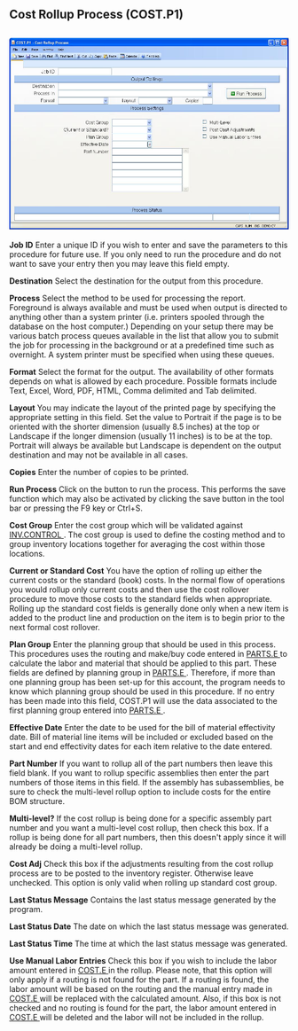 ##  Cost Rollup Process (COST.P1)

<PageHeader />

##

![](./COST-P1-1.jpg)

**Job ID** Enter a unique ID if you wish to enter and save the parameters to
this procedure for future use. If you only need to run the procedure and do
not want to save your entry then you may leave this field empty.  
  
**Destination** Select the destination for the output from this procedure.  
  
**Process** Select the method to be used for processing the report. Foreground
is always available and must be used when output is directed to anything other
than a system printer (i.e. printers spooled through the database on the host
computer.) Depending on your setup there may be various batch process queues
available in the list that allow you to submit the job for processing in the
background or at a predefined time such as overnight. A system printer must be
specified when using these queues.  
  
**Format** Select the format for the output. The availability of other formats
depends on what is allowed by each procedure. Possible formats include Text,
Excel, Word, PDF, HTML, Comma delimited and Tab delimited.  
  
**Layout** You may indicate the layout of the printed page by specifying the
appropriate setting in this field. Set the value to Portrait if the page is to
be oriented with the shorter dimension (usually 8.5 inches) at the top or
Landscape if the longer dimension (usually 11 inches) is to be at the top.
Portrait will always be available but Landscape is dependent on the output
destination and may not be available in all cases.  
  
**Copies** Enter the number of copies to be printed.  
  
**Run Process** Click on the button to run the process. This performs the save
function which may also be activated by clicking the save button in the tool
bar or pressing the F9 key or Ctrl+S.  
  
**Cost Group** Enter the cost group which will be validated against [ INV.CONTROL ](../../../../INV-OVERVIEW/INV-ENTRY/INV-CONTROL/README.md) . The cost group is used to define the costing method and to group inventory locations together for averaging the cost within those locations.   
  
**Current or Standard Cost** You have the option of rolling up either the
current costs or the standard (book) costs. In the normal flow of operations
you would rollup only current costs and then use the cost rollover procedure
to move those costs to the standard fields when appropriate. Rolling up the
standard cost fields is generally done only when a new item is added to the
product line and production on the item is to begin prior to the next formal
cost rollover.  
  
**Plan Group** Enter the planning group that should be used in this process. This procedures uses the routing and make/buy code entered in [ PARTS.E ](../../../ENG-ENTRY/PARTS-E/README.md) to calculate the labor and material that should be applied to this part. These fields are defined by planning group in [ PARTS.E ](../../../ENG-ENTRY/PARTS-E/README.md) . Therefore, if more than one planning group has been set-up for this account, the program needs to know which planning group should be used in this procedure. If no entry has been made into this field, COST.P1 will use the data associated to the first planning group entered into [ PARTS.E ](../../../ENG-ENTRY/PARTS-E/README.md) .   
  
**Effective Date** Enter the date to be used for the bill of material
effectivity date. Bill of material line items will be included or excluded
based on the start and end effectivity dates for each item relative to the
date entered.  
  
**Part Number** If you want to rollup all of the part numbers then leave this
field blank. If you want to rollup specific assemblies then enter the part
numbers of those items in this field. If the assembly has subassemblies, be
sure to check the multi-level rollup option to include costs for the entire
BOM structure.  
  
**Multi-level?** If the cost rollup is being done for a specific assembly part
number and you want a multi-level cost rollup, then check this box. If a
rollup is being done for all part numbers, then this doesn't apply since it
will already be doing a multi-level rollup.  
  
**Cost Adj** Check this box if the adjustments resulting from the cost rollup
process are to be posted to the inventory register. Otherwise leave unchecked.
This option is only valid when rolling up standard cost group.  
  
**Last Status Message** Contains the last status message generated by the
program.  
  
**Last Status Date** The date on which the last status message was generated.  
  
**Last Status Time** The time at which the last status message was generated.  
  
**Use Manual Labor Entries** Check this box if you wish to include the labor amount entered in [ COST.E ](../../../ENG-ENTRY/COST-E/README.md) in the rollup. Please note, that this option will only apply if a routing is not found for the part. If a routing is found, the labor amount will be based on the routing and the manual entry made in [ COST.E ](../../../ENG-ENTRY/COST-E/README.md) will be replaced with the calculated amount. Also, if this box is not checked and no routing is found for the part, the labor amount entered in [ COST.E ](../../../ENG-ENTRY/COST-E/README.md) will be deleted and the labor will not be included in the rollup.   
  
  
<badge text= "Version 8.10.57" vertical="middle" />

<PageFooter />
